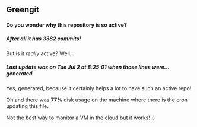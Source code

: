 ## Greengit

#### Do you wonder why this repository is so active?

##### After all it has 3382 commits!

But is it *really* active? Well...

##### Last update was on Tue Jul 2 at 8:25:01 when those lines were... generated

Yes, generated, because it certainly helps a lot to have such an active repo!

Oh and there was **77%** disk usage on the machine
where there is the cron updating this file.

Not the best way to monitor a VM in the cloud but it works! :)
